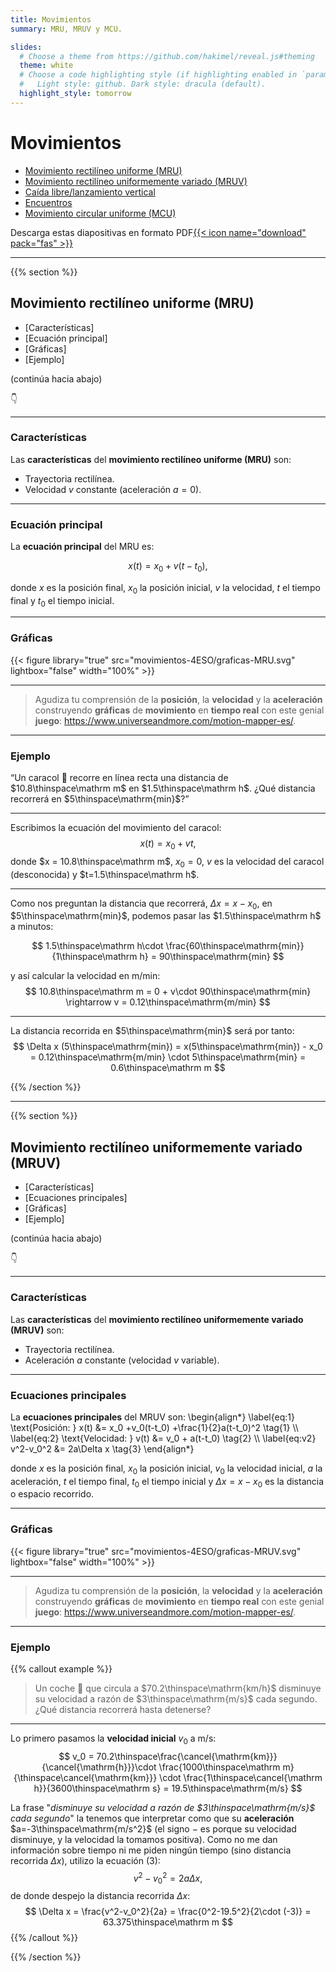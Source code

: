 ```yaml
---
title: Movimientos
summary: MRU, MRUV y MCU.

slides:
  # Choose a theme from https://github.com/hakimel/reveal.js#theming
  theme: white
  # Choose a code highlighting style (if highlighting enabled in `params.toml`)
  #   Light style: github. Dark style: dracula (default).
  highlight_style: tomorrow
---
```


# Movimientos

- [Movimiento rectilíneo uniforme (MRU)](#/1)
- [Movimiento rectilíneo uniformemente variado (MRUV)](#/2)
- [Caída libre/lanzamiento vertical](#/3)
- [Encuentros](#/4)
- [Movimiento circular uniforme (MCU)](#/5)

Descarga estas diapositivas en formato PDF[{{< icon name="download" pack="fas" >}}](?print-pdf#)

---

{{% section %}}

## Movimiento rectilíneo uniforme (MRU)
- [Características]
- [Ecuación principal]
- [Gráficas]
- [Ejemplo]

(continúa hacia abajo)

👇

---

### Características
Las **características** del **movimiento rectilíneo uniforme (MRU)** son:

- Trayectoria rectilínea.
- Velocidad $v$ constante (aceleración $a=0$).

---

### Ecuación principal

La **ecuación principal** del MRU es:

$$
x(t) = x_0 + v(t-t_0),
$$

donde $x$ es la posición final, $x_0$ la posición inicial, $v$ la velocidad, $t$ el tiempo final y $t_0$ el tiempo inicial.

---

### Gráficas
{{< figure library="true" src="movimientos-4ESO/graficas-MRU.svg" lightbox="false" width="100%" >}}

---

> Agudiza tu comprensión de la **posición**, la **velocidad** y la **aceleración** construyendo **gráficas** de **movimiento** en **tiempo real** con este genial **juego**: https://www.universeandmore.com/motion-mapper-es/.

---

### Ejemplo
<q>Un caracol 🐌 recorre en línea recta una distancia de $10.8\thinspace\mathrm m$ en $1.5\thinspace\mathrm h$. ¿Qué distancia recorrerá en $5\thinspace\mathrm{min}$?</q>

---

Escribimos la ecuación del movimiento del caracol:
$$
x(t) = x_0 + vt,
$$
donde $x = 10.8\thinspace\mathrm m$, $x_0 = 0$, $v$ es la velocidad del caracol (desconocida) y $t=1.5\thinspace\mathrm h$.

---

Como nos preguntan la distancia que recorrerá, $\Delta x = x-x_0$, en $5\thinspace\mathrm{min}$, podemos pasar las $1.5\thinspace\mathrm h$ a minutos:

$$
1.5\thinspace\mathrm h\cdot \frac{60\thinspace\mathrm{min}}{1\thinspace\mathrm h} = 90\thinspace\mathrm{min}
$$

y así calcular la velocidad en m/min:
$$
10.8\thinspace\mathrm m = 0 + v\cdot 90\thinspace\mathrm{min} \rightarrow v = 0.12\thinspace\mathrm{m/min}
$$

---

La distancia recorrida en $5\thinspace\mathrm{min}$ será por tanto:
$$
\Delta x (5\thinspace\mathrm{min}) = x(5\thinspace\mathrm{min}) - x_0 =  0.12\thinspace\mathrm{m/min} \cdot 5\thinspace\mathrm{min} = 0.6\thinspace\mathrm m
$$

{{% /section %}}

---

{{% section %}}

## Movimiento rectilíneo uniformemente variado (MRUV)

- [Características]
- [Ecuaciones principales]
- [Gráficas]
- [Ejemplo]

(continúa hacia abajo)

👇

---

### Características

Las **características** del **movimiento rectilíneo uniformemente variado (MRUV)** son:

- Trayectoria rectilínea.
- Aceleración $a$ constante (velocidad $v$ variable).

---

### Ecuaciones principales

La **ecuaciones principales** del MRUV son:
\begin{align*}
	\label{eq:1}
	\text{Posición: } x(t) &= x_0 +v_0(t-t_0) +\frac{1}{2}a(t-t_0)^2 \tag{1} \\\\
	\label{eq:2}
	\text{Velocidad: } v(t) &= v_0 + a(t-t_0) \tag{2} \\\\
	\label{eq:v2}
	v^2-v_0^2 &= 2a\Delta x \tag{3}
\end{align*}

donde $x$ es la posición final, $x_0$ la posición inicial, $v_0$ la velocidad inicial, $a$ la aceleración, $t$ el tiempo final, $t_0$ el tiempo inicial y $\Delta x = x-x_0$ es la distancia o espacio recorrido.

---

### Gráficas
{{< figure library="true" src="movimientos-4ESO/graficas-MRUV.svg" lightbox="false" width="100%" >}}

---

> Agudiza tu comprensión de la **posición**, la **velocidad** y la **aceleración** construyendo **gráficas** de **movimiento** en **tiempo real** con este genial **juego**: https://www.universeandmore.com/motion-mapper-es/.

---

### Ejemplo
{{% callout example %}}
<br>

> Un coche <span style="display: inline-block;-moz-transform: scale(-1, 1);
  -webkit-transform: scale(-1, 1);
  -o-transform: scale(-1, 1);
  -ms-transform: scale(-1, 1);
  transform: scale(-1, 1);">🚗</span> que circula a $70.2\thinspace\mathrm{km/h}$ disminuye su velocidad a razón de $3\thinspace\mathrm{m/s}$ cada segundo. ¿Qué distancia recorrerá hasta detenerse?

---

Lo primero pasamos la **velocidad inicial** $v_0$ a m/s:
$$
v_0 = 70.2\thinspace\frac{\cancel{\mathrm{km}}}{\cancel{\mathrm{h}}}\cdot \frac{1000\thinspace\mathrm m}{\thinspace\cancel{\mathrm{km}}} \cdot \frac{1\thinspace\cancel{\mathrm h}}{3600\thinspace\mathrm s} = 19.5\thinspace\mathrm{m/s}
$$

La frase "*disminuye su velocidad a razón de $3\thinspace\mathrm{m/s}$ cada segundo*" la tenemos que interpretar como que su **aceleración** $a=-3\thinspace\mathrm{m/s^2}$ (el signo $-$ es porque su velocidad disminuye, y la velocidad la tomamos positiva). Como no me dan información sobre tiempo ni me piden ningún tiempo (sino distancia recorrida $\Delta x$), utilizo la ecuación (3):
$$
v^2-v_0^2 = 2a\Delta x, \tag{3}
$$
de donde despejo la distancia recorrida $\Delta x$:
$$
\Delta x = \frac{v^2-v_0^2}{2a} = \frac{0^2-19.5^2}{2\cdot (-3)} = 63.375\thinspace\mathrm m
$$
{{% /callout %}}

{{% /section %}}